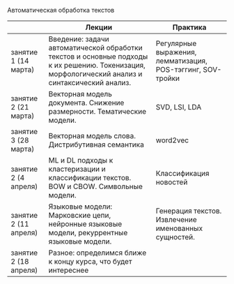Автоматическая обработка текстов 

|                       | Лекции                                                                                                                                           | Практика                                                    |
|-----------------------|--------------------------------------------------------------------------------------------------------------------------------------------------|-------------------------------------------------------------|
| занятие 1 (14 марта)  | Введение: задачи автоматической обработки текстов и основные подходы к их решению. Токенизация, морфологический анализ и синтаксический анализ.  | Регулярные выражения, лемматизация, POS-тэггинг, SOV-тройки |
| занятие 2 (21 марта)  | Векторная модель документа. Снижение размерности. Тематические модели.                                                                           | SVD, LSI, LDA                                               |
| занятие 3 (28 марта)  | Векторная модель слова. Дистрибутивная семантика                                                                                                 |  word2vec                                                   |
| занятие 2 (4 апреля)  |  ML и DL подходы к кластеризации и классификации текстов. BOW и CBOW. Символьные модели.                                                         | Классификация новостей                                      |
| занятие 2 (11 апреля) | Языковые модели: Марковские цепи, нейронные языковые модели, рекуррентные языковые модели.                                                       | Генерация текстов. Извлечение именованных сущностей.        |
| занятие 2 (18 апреля) | Разное: определимся ближе к концу курса, что будет интереснее                                                                                    |                                                             |